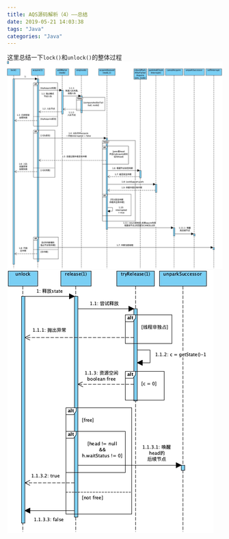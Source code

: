 ```yaml
---
title: AQS源码解析（4）——总结
date: 2019-05-21 14:03:38
tags: "Java"
categories: "Java"
---
```


这里总结一下`lock()`和`unlock()`的整体过程
!["lock"](/images/lock.jpg)
!["unlock"](/images/unlock.jpg)